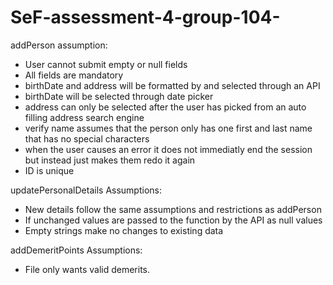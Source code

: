 # SeF-assessment-4-group-104-
addPerson assumption:
- User cannot submit empty or null fields
- All fields are mandatory
- birthDate and address will be formatted by and selected through an API
- birthDate will be selected through date picker 
- address can only be selected after the user has picked from an auto filling address search engine
- verify name assumes that the person only has one first and last name that has no special characters
- when the user causes an error it does not immediatly end the session but instead just makes them redo it again
- ID is unique

updatePersonalDetails Assumptions:
- New details follow the same assumptions and restrictions as addPerson
- If unchanged values are passed to the function by the API as null values
- Empty strings make no changes to existing data

addDemeritPoints Assumptions:
- File only wants valid demerits.